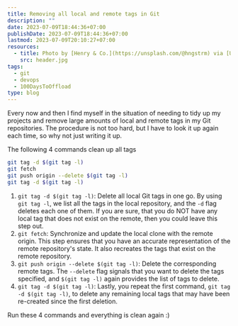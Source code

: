 ```yaml
---
title: Removing all local and remote tags in Git
description: ""
date: 2023-07-09T18:44:36+07:00
publishDate: 2023-07-09T18:44:36+07:00
lastmod: 2023-07-09T20:10:27+07:00
resources:
  - title: Photo by [Henry & Co.](https://unsplash.com/@hngstrm) via [Unsplash](https://unsplash.com/)
    src: header.jpg
tags:
  - git
  - devops
  - 100DaysToOffload
type: blog
---
```


Every now and then I find myself in the situation of needing to tidy up my projects and remove large amounts of local and remote tags in my Git repositories. The procedure is not too hard, but I have to look it up again each time, so why not just writing it up.

The following 4 commands clean up all tags

```bash
git tag -d $(git tag -l)
git fetch
git push origin --delete $(git tag -l)
git tag -d $(git tag -l)
```

1.  `git tag -d $(git tag -l)`: Delete all local Git tags in one go. By using `git tag -l`, we list all the tags in the local repository, and the `-d` flag deletes each one of them. If you are sure, that you do NOT have any local tag that does not exist on the remote, then you could leave this step out.
2.  `git fetch`: Synchronize and update the local clone with the remote origin. This step ensures that you have an accurate representation of the remote repository's state. It also recreates the tags that exist on the remote repository.
3.  `git push origin --delete $(git tag -l)`: Delete the corresponding remote tags. The `--delete` flag signals that you want to delete the tags specified, and `$(git tag -l)` again provides the list of tags to delete.
4.  `git tag -d $(git tag -l)`: Lastly, you repeat the first command, `git tag -d $(git tag -l)`, to delete any remaining local tags that may have been re-created since the first deletion.

Run these 4 commands and everything is clean again :)
